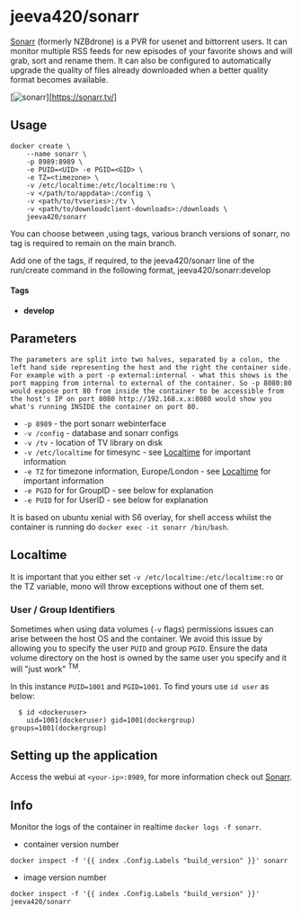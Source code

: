 # jeeva420/sonarr
[Sonarr](https://sonarr.tv/) (formerly NZBdrone) is a PVR for usenet and bittorrent users. It can monitor multiple RSS feeds for new episodes of your favorite shows and will grab, sort and rename them. It can also be configured to automatically upgrade the quality of files already downloaded when a better quality format becomes available.

[![sonarr](https://raw.githubusercontent.com/linuxserver/docker-templates/master/linuxserver.io/img/sonarr-banner.png)][https://sonarr.tv/]

## Usage

```
docker create \
	--name sonarr \
	-p 8989:8989 \
	-e PUID=<UID> -e PGID=<GID> \
	-e TZ=<timezone> \ 
	-v /etc/localtime:/etc/localtime:ro \
	-v </path/to/appdata>:/config \
	-v <path/to/tvseries>:/tv \
	-v <path/to/downloadclient-downloads>:/downloads \
	jeeva420/sonarr
```

You can choose between ,using tags, various branch versions of sonarr, no tag is required to remain on the main branch.

Add one of the tags,  if required,  to the jeeva420/sonarr line of the run/create command in the following format, jeeva420/sonarr:develop

#### Tags

+ **develop**

## Parameters

`The parameters are split into two halves, separated by a colon, the left hand side representing the host and the right the container side. 
For example with a port -p external:internal - what this shows is the port mapping from internal to external of the container.
So -p 8080:80 would expose port 80 from inside the container to be accessible from the host's IP on port 8080
http://192.168.x.x:8080 would show you what's running INSIDE the container on port 80.`


* `-p 8989` - the port sonarr webinterface
* `-v /config` - database and sonarr configs
* `-v /tv` - location of TV library on disk
* `-v /etc/localtime` for timesync - see [Localtime](#localtime) for important information
* `-e TZ` for timezone information, Europe/London - see [Localtime](#localtime) for important information
* `-e PGID` for for GroupID - see below for explanation
* `-e PUID` for for UserID - see below for explanation

It is based on ubuntu xenial with S6 overlay, for shell access whilst the container is running do `docker exec -it sonarr /bin/bash`.

## Localtime

It is important that you either set `-v /etc/localtime:/etc/localtime:ro` or the TZ variable, mono will throw exceptions without one of them set.

### User / Group Identifiers

Sometimes when using data volumes (`-v` flags) permissions issues can arise between the host OS and the container. We avoid this issue by allowing you to specify the user `PUID` and group `PGID`. Ensure the data volume directory on the host is owned by the same user you specify and it will "just work" <sup>TM</sup>.

In this instance `PUID=1001` and `PGID=1001`. To find yours use `id user` as below:

```
  $ id <dockeruser>
    uid=1001(dockeruser) gid=1001(dockergroup) groups=1001(dockergroup)
```

## Setting up the application
Access the webui at `<your-ip>:8989`, for more information check out [Sonarr](https://sonarr.tv/).

## Info

Monitor the logs of the container in realtime `docker logs -f sonarr`.

* container version number 

`docker inspect -f '{{ index .Config.Labels "build_version" }}' sonarr`

* image version number

`docker inspect -f '{{ index .Config.Labels "build_version" }}' jeeva420/sonarr`

